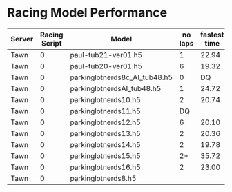 # Racing Model Performance

| Server | Racing Script  | Model                         | no laps | fastest time | ping(ms) |
|--------|----------------|-------------------------------|---------|--------------|----------|
| Tawn   | 0              | paul-tub21-ver01.h5           | 1       | 22.94        | 220      |
| Tawn   | 0              | paul-tub20-ver01.h5           | 6       | 19.32        | 220      |
| Tawn   | 0              | parkinglotnerds8c_AI_tub48.h5 | 0       | DQ           | 220      |
| Tawn   | 0              | parkinglotnerdsAI_tub48.h5    | 1       | 24.72        | 220      |
| Tawn   | 0              | parkinglotnerds10.h5          | 2       | 20.74        | 220      |
| Tawn   | 0              | parkinglotnerds11.h5          | DQ      |              | 220      |
| Tawn   | 0              | parkinglotnerds12.h5          | 6       | 20.10        | 220      |
| Tawn   | 0              | parkinglotnerds13.h5          | 2       | 20.36        | 220      |
| Tawn   | 0              | parkinglotnerds14.h5          | 2      | 19.78        | 220      |
| Tawn   | 0              | parkinglotnerds15.h5          | 2+       | 35.72        | 220      |
| Tawn   | 0              | parkinglotnerds16.h5          | 2      | 23.00        | 220      |
| Tawn   | 0              | parkinglotnerds8.h5           |        |         | 220      |
